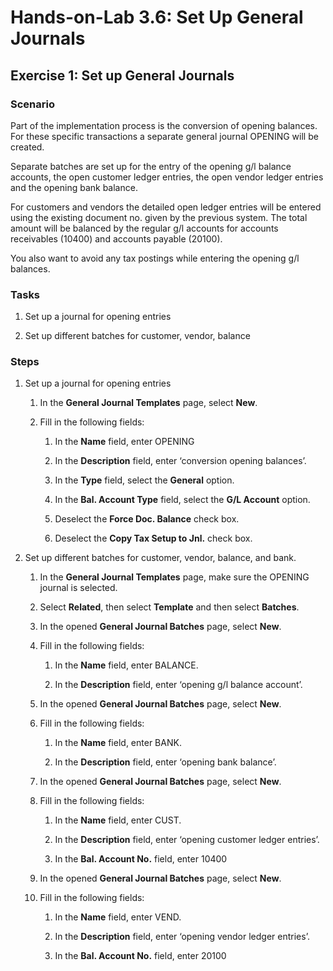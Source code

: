 # Hands-on-Lab 3.6: Set Up General Journals

## Exercise 1: Set up General Journals

### Scenario

Part of the implementation process is the conversion of opening balances. For
these specific transactions a separate general journal OPENING will be created.

Separate batches are set up for the entry of the opening g/l balance accounts,
the open customer ledger entries, the open vendor ledger entries and the opening
bank balance.

For customers and vendors the detailed open ledger entries will be entered using
the existing document no. given by the previous system. The total amount will be
balanced by the regular g/l accounts for accounts receivables (10400) and
accounts payable (20100).

You also want to avoid any tax postings while entering the opening g/l balances.

### Tasks

1.  Set up a journal for opening entries

2.  Set up different batches for customer, vendor, balance

### Steps

1.  Set up a journal for opening entries

    1.  In the **General Journal Templates** page, select **New**.

    2.  Fill in the following fields:

        1.  In the **Name** field, enter OPENING

        2.  In the **Description** field, enter ‘conversion opening balances’.

        3.  In the **Type** field, select the **General** option.

        4.  In the **Bal. Account Type** field, select the **G/L Account**
            option.

        5.  Deselect the **Force Doc. Balance** check box.

        6.  Deselect the **Copy Tax Setup to Jnl.** check box.

2.  Set up different batches for customer, vendor, balance, and bank.

    1.  In the **General Journal Templates** page, make sure the OPENING journal
        is selected.

    2.  Select **Related**, then select **Template** and then select
        **Batches**.

    3.  In the opened **General Journal Batches** page, select **New**.

    4.  Fill in the following fields:

        1.  In the **Name** field, enter BALANCE.

        2.  In the **Description** field, enter ‘opening g/l balance account’.

    5.  In the opened **General Journal Batches** page, select **New**.

    6.  Fill in the following fields:

        1.  In the **Name** field, enter BANK.

        2.  In the **Description** field, enter ‘opening bank balance’.

    7.  In the opened **General Journal Batches** page, select **New**.

    8.  Fill in the following fields:

        1.  In the **Name** field, enter CUST.

        2.  In the **Description** field, enter ‘opening customer ledger
            entries’.

        3.  In the **Bal. Account No.** field, enter 10400

    9.  In the opened **General Journal Batches** page, select **New**.

    10. Fill in the following fields:

        1.  In the **Name** field, enter VEND.

        2.  In the **Description** field, enter ‘opening vendor ledger entries’.

        3.  In the **Bal. Account No.** field, enter 20100
